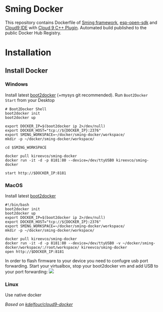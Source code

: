 Sming Docker
=============

This repository contains Dockerfile of [Sming framework](github.com/anakod/Sming), [esp-open-sdk](https://github.com/pfalcon/esp-open-sdk) and [Cloud9 IDE](https://github.com/c9/core) with [Cloud 9 C++ Plugin](https://github.com/invokr/c9.ide.language.cpp). Automated build published to the public Docker Hub Registry.

# Installation

## Install Docker

### Windows
Install latest [boot2docker](https://github.com/boot2docker/windows-installer/releases) (+mysys git recommended). Run ```Boot2Docker Start``` from your Desktop
```
# Boot2Docker Shell
boot2docker init
boot2docker up

export DOCKER_IP=$(boot2docker ip 2>/dev/null)
export DOCKER_HOST="tcp://${DOCKER_IP}:2376"
export SMING_WORKSPACE=~/docker/sming-docker/workspace/
mkdir -p ~/docker/sming-docker/workspace/

cd $SMING_WORKSPACE

docker pull kireevco/sming-docker
docker run -it -d -p 8181:80 --device=/dev/ttyUSB0 kireevco/sming-docker

start http://$DOCKER_IP:8181
```

### MacOS

Install latest [boot2docker](https://github.com/boot2docker/osx-installer/releases)
```
#!/bin/bash
boot2docker init
boot2docker up
export DOCKER_IP=$(boot2docker ip 2>/dev/null)
export DOCKER_HOST="tcp://${DOCKER_IP}:2376"
export SMING_WORKSPACE=~/docker/sming-docker/workspace/
mkdir -p ~/docker/sming-docker/workspace/

docker pull kireevco/sming-docker
docker run -it -d -p 8181:80 --device=/dev/ttyUSB0 -v ~/docker/sming-docker/workspace/:/root/workspace/ kireevco/sming-docker
open http://$DOCKER_IP:8181
```

In order to flash firmware to your device you need to confugre usb port forwarding. Start your virtualbox, stop your boot2docker vm and add USB to your port forwarding:
![](http://i.imgur.com/x1Po4Yl.png)


### Linux
Use native docker


_Based on [kdelfour/cloud9-docker](https://registry.hub.docker.com/u/kdelfour/cloud9-docker/)_